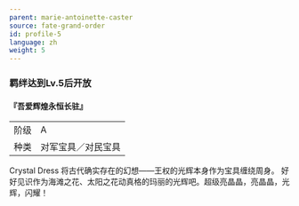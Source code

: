 ```yaml
---
parent: marie-antoinette-caster
source: fate-grand-order
id: profile-5
language: zh
weight: 5
---
```


### 羁绊达到Lv.5后开放

#### 『吾爱辉煌永恒长驻』

<table>
  <tr><td>阶级</td><td>A</td></tr>
  <tr><td>种类</td><td>对军宝具／对民宝具</td></tr>
</table>

Crystal Dress
将古代确实存在的幻想——王权的光辉本身作为宝具缠绕周身。
好好见识作为海滩之花、太阳之花动真格的玛丽的光辉吧。超级亮晶晶，亮晶晶，光辉，闪耀！
